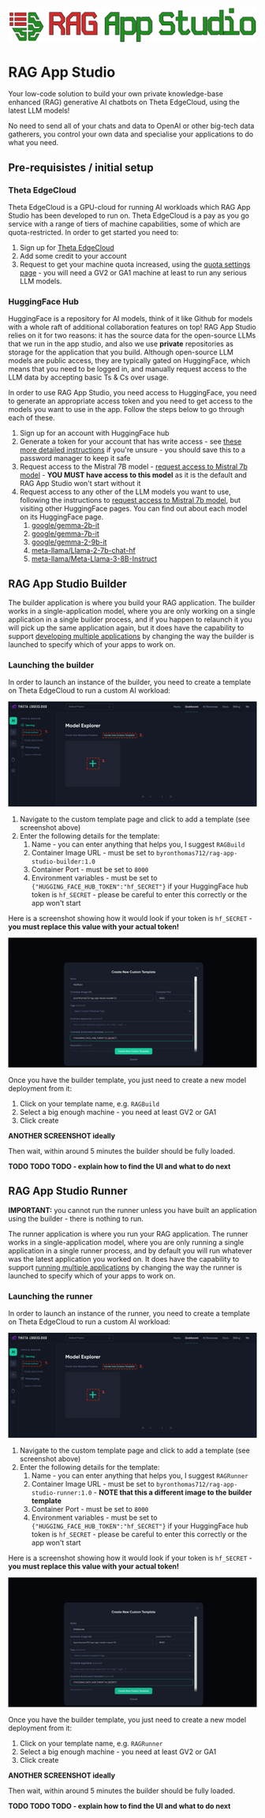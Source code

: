 <p align="center">
  <img src="./images/rag_app_studio_logo.png" width="1000px" alt="Logo">
</p>

# RAG App Studio

Your low-code solution to build your own private knowledge-base enhanced (RAG) generative AI chatbots on Theta EdgeCloud, using the latest LLM models!

No need to send all of your chats and data to OpenAI or other big-tech data gatherers, you control your own data and specialise your applications to do what you need.

## Pre-requisistes / initial setup

### Theta EdgeCloud

Theta EdgeCloud is a GPU-cloud for running AI workloads which RAG App Studio has been developed to run on. Theta EdgeCloud is a pay as you go service with a range of tiers of machine capabilities, some of which are quota-restricted. In order to get started you need to:

1. Sign up for [Theta EdgeCloud](https://www.thetaedgecloud.com)
2. Add some credit to your account
3. Request to get your machine quota increased, using the [quota settings page](https://www.thetaedgecloud.com/dashboard/settings/quota) - you will need a GV2 or GA1 machine at least to run any serious LLM models.

### HuggingFace Hub

HuggingFace is a repository for AI models, think of it like Github for models with a whole raft of additional collaboration features on top! RAG App Studio relies on it for two reasons: it has the source data for the open-source LLMs that we run in the app studio, and also we use **private** repositories as storage for the application that you build. Although open-source LLM models are public access, they are typically gated on HuggingFace, which means that you need to be logged in, and manually request access to the LLM data by accepting basic Ts & Cs over usage.

In order to use RAG App Studio, you need access to HuggingFace, you need to generate an appropriate access token and you need to get access to the models you want to use in the app. Follow the steps below to go through each of these.

1. Sign up for an account with HuggingFace hub
2. Generate a token for your account that has write access - see [these more detailed instructions](./hugging-face-token.md) if you're unsure - you should save this to a password manager to keep it safe
3. Request access to the Mistral 7B model - [request access to Mistral 7b model](./mistral-gated-access-request.md) - **YOU MUST have access to this model** as it is the default and RAG App Studio won't start without it
4. Request access to any other of the LLM models you want to use, following the instructions to [request access to Mistral 7b model](./mistral-gated-access-request.md), but visiting other HuggingFace pages. You can find out about each model on its HuggingFace page.
   1. [google/gemma-2b-it](https://huggingface.co/google/gemma-2b-it)
   2. [google/gemma-7b-it](https://huggingface.co/google/gemma-2b-it)
   3. [google/gemma-2-9b-it](https://huggingface.co/google/gemma-2-9b-it)
   4. [meta-llama/Llama-2-7b-chat-hf](https://huggingface.co/meta-llama/Llama-2-7b-chat-hf)
   5. [meta-llama/Meta-Llama-3-8B-Instruct](https://huggingface.co/meta-llama/Meta-Llama-3-8B-Instruct)

## RAG App Studio Builder

The builder application is where you build your RAG application. The builder works in a single-application model, where you are only working on a single application in a single builder process, and if you happen to relaunch it you will pick up the same application again, but it does have the capability to support [developing multiple applications](./multi-application-support.md) by changing the way the builder is launched to specify which of your apps to work on.

### Launching the builder

In order to launch an instance of the builder, you need to create a template on Theta EdgeCloud to run a custom AI workload:

![Adding a custom AI workflow template in Theta EdgeCloud](./images/custom_template_creation.png)

1. Navigate to the custom template page and click to add a template (see screenshot above)
2. Enter the following details for the template:
   1. Name - you can enter anything that helps you, I suggest `RAGBuild`
   2. Container Image URL - must be set to `byronthomas712/rag-app-studio-builder:1.0`
   3. Container Port - must be set to `8000`
   4. Environment variables - must be set to `{"HUGGING_FACE_HUB_TOKEN":"hf_SECRET"}` if your HuggingFace hub token is `hf_SECRET` - please be careful to enter this correctly or the app won't start

Here is a screenshot showing how it would look if your token is `hf_SECRET` - **you must replace this value with your actual token!**

![Details to set up the builder template in Theta EdgeCloud](./images/builder_container_details.png)

Once you have the builder template, you just need to create a new model deployment from it:

1. Click on your template name, e.g. `RAGBuild`
2. Select a big enough machine - you need at least GV2 or GA1
3. Click create

**ANOTHER SCREENSHOT ideally**

Then wait, within around 5 minutes the builder should be fully loaded.

**TODO TODO TODO - explain how to find the UI and what to do next**

## RAG App Studio Runner

**IMPORTANT:** you cannot run the runner unless you have built an application using the builder - there is nothing to run.

The runner application is where you run your RAG application. The runner works in a single-application model, where you are only running a single application in a single runner process, and by default you will run whatever was the latest application you worked on. It does have the capability to support [running multiple applications](./multi-application-support.md) by changing the way the runner is launched to specify which of your apps to work on.

### Launching the runner

In order to launch an instance of the runner, you need to create a template on Theta EdgeCloud to run a custom AI workload:

![Adding a custom AI workflow template in Theta EdgeCloud](./images/custom_template_creation.png)

1. Navigate to the custom template page and click to add a template (see screenshot above)
2. Enter the following details for the template:
   1. Name - you can enter anything that helps you, I suggest `RAGRunner`
   2. Container Image URL - must be set to `byronthomas712/rag-app-studio-runner:1.0` - **NOTE that this a different image to the builder template**
   3. Container Port - must be set to `8000`
   4. Environment variables - must be set to `{"HUGGING_FACE_HUB_TOKEN":"hf_SECRET"}` if your HuggingFace hub token is `hf_SECRET` - please be careful to enter this correctly or the app won't start

Here is a screenshot showing how it would look if your token is `hf_SECRET` - **you must replace this value with your actual token!**

![Details to set up the builder template in Theta EdgeCloud](./images/runner_container_details.png)

Once you have the builder template, you just need to create a new model deployment from it:

1. Click on your template name, e.g. `RAGRunner`
2. Select a big enough machine - you need at least GV2 or GA1
3. Click create

**ANOTHER SCREENSHOT ideally**

Then wait, within around 5 minutes the builder should be fully loaded.

**TODO TODO TODO - explain how to find the UI and what to do next**
